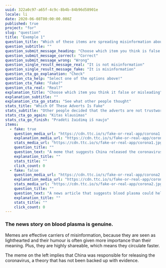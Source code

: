 ```yaml
---
uuid: 322a0c97-a65f-4c9c-8b4b-84b96d58901e
locale: li
date: 2020-06-08T00:00:00.000Z
published: true
project: "for"
slug: "question"
title: "Exemple 1"
question_title: "Which of these items are spreading misinformation about coronavirus?"
question_subtitle: ""
question_submit_message_heading: "Choose which item you think is false or misleading"
question_submit_message_correct: "Correct"
question_submit_message_wrong: "Wrong"
question_single_result_message_real: "It is not misinformation"
question_single_result_message_fake: "It is misinformation"
question_cta_go_explanation: "Check"
question_cta_help: "Select one of the options above!"
question_cta_fake: "Fake?"
question_cta_real: "Real?"
explanation_title: "Choose which item you think it false or misleading"
explanation_subtitle: ""
explanation_cta_go_stats: "See what other people thought"
stats_title: "Which Of These Adverts Is Fake"
stats_subtitle: "Other people decided that the adverts are not trustworthy"
stats_cta_go_again: "Kitas klausimas"
stats_cta_go_finish: "Pradėti žaidimą iš naujo"
items:
  - fake: true
    question_media_url: "https://cdn.ttc.io/s/fake-or-real-app/corona1.jpg"
    explanation_media_url: "https://cdn.ttc.io/s/fake-or-real-app/corona1.jpg"
    stats_media_url: "https://cdn.ttc.io/s/fake-or-real-app/corona1.jpg"
    question_title: ""
    question_text: "A meme that suggests China released the coronavirus"
    explanation_title: ""
    stats_title: ""
    click_count: 0
  - fake: false
    question_media_url: "https://cdn.ttc.io/s/fake-or-real-app/corona2.jpg"
    explanation_media_url: "https://cdn.ttc.io/s/fake-or-real-app/corona2.jpg"
    stats_media_url: "https://cdn.ttc.io/s/fake-or-real-app/corona2.jpg"
    question_title: ""
    question_text: "A news article that suggests blood plasma could help cure coronavirus"
    explanation_title: ""
    stats_title: ""
    click_count: 0
---
```


### The news story on blood plasma is genuine.

Memes are effective carriers of misinformation, because they are seen as lighthearted and their humour is often given more importance than their meaning. Plus, they are highly shareable, which means they circulate faster.

The meme on the left implies that China was responsible for releasing the coronavirus, a theory that has not been backed up with evidence.

